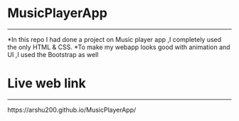 # MusicPlayerApp
<hr>
*In this repo I had done a project on Music player app ,I completely used the only HTML &amp; CSS.
*To make my webapp looks good with animation and UI ,I used the Bootstrap as well

# Live web link
<hr>
https://arshu200.github.io/MusicPlayerApp/

